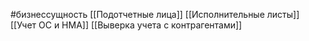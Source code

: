 #бизнессущность 
[[Подотчетные лица]]
[[Исполнительные листы]]
[[Учет ОС и НМА]]
[[Выверка учета с контрагентами]]
